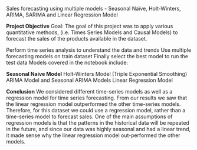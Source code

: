 Sales forecasting using multiple models - Seasonal Naïve, Holt-Winters, ARIMA, SARIMA and Linear Regression Model

**Project Objective**
Goal: The goal of this project was to apply various quantitative methods, (i.e. Times Series Models and Causal Models) to forecast the sales of the products available in the dataset.

Perform time series analysis to understand the data and trends
Use multiple forecasting models on train dataset
Finally select the best model to run the test data
Models covered in the notebook include:

**Seasonal Naive Model**
Holt-Winters Model (Triple Exponential Smoothing)
ARIMA Model and Seasonal ARIMA Models
Linear Regression Model

**Conclusion**
We considered different time-series models as well as a regression model for time series forecasting. 
From our results we saw that the linear regression model outperformed the other time-series models. 
Therefore, for this dataset we could use a regression model, rather than a time-series model to forecast sales. 
One of the main assumptions of regression models is that the patterns in the historical data will be repeated in the future, 
and since our data was highly seasonal and had a linear trend, it made sense why the linear regression model out-performed the other models.
